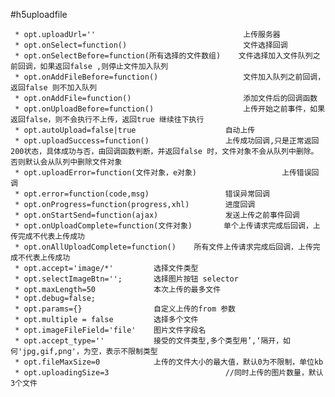 #h5uploadfile

     * opt.uploadUrl=''                                 上传服务器
     * opt.onSelect=function()                          文件选择回调
     * opt.onSelectBefore=function(所有选择的文件数组)    文件选择加入文件队列之前回调，如果返回false ,则停止文件加入队列
     * opt.onAddFileBefore=function()                   文件加入队列之前回调，返回false 则不加入队列
     * opt.onAddFile=function()                         添加文件后的回调函数
     * opt.onUploadBefore=function()                    上传开始之前事件，如果返回false，则不会执行不上传，返回true 继续往下执行
     * opt.autoUpload=false|true                    自动上传
     * opt.uploadSuccess=function()                 上传成功回调,只是正常返回200状态，具体成功与否，由回调函数判断，并返回false 时，文件对象不会从队列中删除。否则默认会从队列中删除文件对象
     * opt.uploadError=function(文件对象，e对象)                   上传错误回调
     * opt.error=function(code,msg)                 错误异常回调
     * opt.onProgress=function(progress,xhl)        进度回调
     * opt.onStartSend=function(ajax)               发送上传之前事件回调
     * opt.onUploadComplete=function(文件对象)       单个上传请求完成后回调，上传完成不代表上传成功
     * opt.onAllUploadComplete=function()    所有文件上传请求完成后回调，上传完成不代表上传成功
     * opt.accept='image/*'         选择文件类型
     * opt.selectImageBtn='';       选择图片按钮 selector
     * opt.maxLength=50             本次上传的最多文件
     * opt.debug=false;
     * opt.params={}                自定义上传的from 参数
     * opt.multiple = false         选择多个文件
     * opt.imageFileField='file'    图片文件字段名
     * opt.accept_type=''           接受的文件类型,多个类型用’,‘隔开，如何'jpg,gif,png'，为空，表示不限制类型
     * opt.fileMaxSize=0            上传的文件大小的最大值，默认0为不限制，单位kb
     * opt.uploadingSize=3                          //同时上传的图片数量，默认3个文件